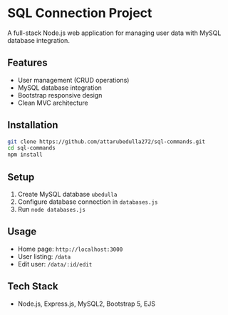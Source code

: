 # SQL Connection Project

A full-stack Node.js web application for managing user data with MySQL database integration.

## Features
- User management (CRUD operations)
- MySQL database integration
- Bootstrap responsive design
- Clean MVC architecture

## Installation
```bash
git clone https://github.com/attarubedulla272/sql-commands.git
cd sql-commands
npm install
```

## Setup
1. Create MySQL database `ubedulla`
2. Configure database connection in `databases.js`
3. Run `node databases.js`

## Usage
- Home page: `http://localhost:3000`
- User listing: `/data`
- Edit user: `/data/:id/edit`

## Tech Stack
- Node.js, Express.js, MySQL2, Bootstrap 5, EJS
